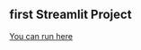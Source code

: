 ## first Streamlit Project





[You can run here](https://makpulat-streamlit-ml-basic-main-xljodj.streamlit.app/)

